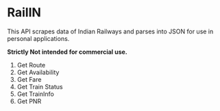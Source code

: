 # RailIN

This API scrapes data of Indian Railways and parses into JSON for use in personal applications.

<b>Strictly Not intended for commercial use.</b>

1. Get Route
2. Get Availability 
3. Get Fare 
4. Get Train Status 
5. Get TrainInfo
6. Get PNR
